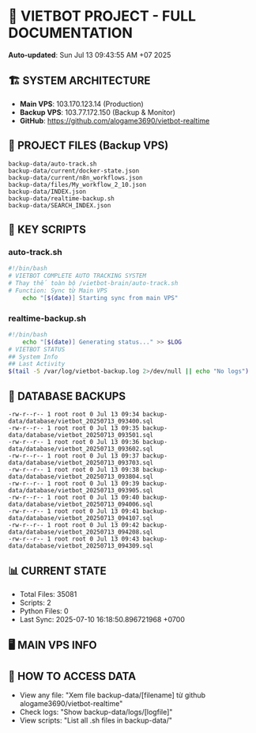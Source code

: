 # 🤖 VIETBOT PROJECT - FULL DOCUMENTATION
**Auto-updated**: Sun Jul 13 09:43:55 AM +07 2025

## 🏗️ SYSTEM ARCHITECTURE
- **Main VPS**: 103.170.123.14 (Production)
- **Backup VPS**: 103.77.172.150 (Backup & Monitor)
- **GitHub**: https://github.com/alogame3690/vietbot-realtime

## 📁 PROJECT FILES (Backup VPS)
```
backup-data/auto-track.sh
backup-data/current/docker-state.json
backup-data/current/n8n_workflows.json
backup-data/files/My_workflow_2_10.json
backup-data/INDEX.json
backup-data/realtime-backup.sh
backup-data/SEARCH_INDEX.json
```

## 🔧 KEY SCRIPTS
### auto-track.sh
```bash
#!/bin/bash
# VIETBOT COMPLETE AUTO TRACKING SYSTEM
# Thay thế toàn bộ /vietbot-brain/auto-track.sh
# Function: Sync từ Main VPS
    echo "[$(date)] Starting sync from main VPS"
```
### realtime-backup.sh
```bash
#!/bin/bash
    echo "[$(date)] Generating status..." >> $LOG
# VIETBOT STATUS
## System Info
## Last Activity
$(tail -5 /var/log/vietbot-backup.log 2>/dev/null || echo "No logs")
```

## 💾 DATABASE BACKUPS
```
-rw-r--r-- 1 root root 0 Jul 13 09:34 backup-data/database/vietbot_20250713_093400.sql
-rw-r--r-- 1 root root 0 Jul 13 09:35 backup-data/database/vietbot_20250713_093501.sql
-rw-r--r-- 1 root root 0 Jul 13 09:36 backup-data/database/vietbot_20250713_093602.sql
-rw-r--r-- 1 root root 0 Jul 13 09:37 backup-data/database/vietbot_20250713_093703.sql
-rw-r--r-- 1 root root 0 Jul 13 09:38 backup-data/database/vietbot_20250713_093804.sql
-rw-r--r-- 1 root root 0 Jul 13 09:39 backup-data/database/vietbot_20250713_093905.sql
-rw-r--r-- 1 root root 0 Jul 13 09:40 backup-data/database/vietbot_20250713_094006.sql
-rw-r--r-- 1 root root 0 Jul 13 09:41 backup-data/database/vietbot_20250713_094107.sql
-rw-r--r-- 1 root root 0 Jul 13 09:42 backup-data/database/vietbot_20250713_094208.sql
-rw-r--r-- 1 root root 0 Jul 13 09:43 backup-data/database/vietbot_20250713_094309.sql
```

## 📊 CURRENT STATE
- Total Files: 35081
- Scripts: 2
- Python Files: 0
- Last Sync: 2025-07-10 16:18:50.896721968 +0700

## 🖥️ MAIN VPS INFO


## 🚨 HOW TO ACCESS DATA
- View any file: "Xem file backup-data/[filename] từ github alogame3690/vietbot-realtime"
- Check logs: "Show backup-data/logs/[logfile]"
- View scripts: "List all .sh files in backup-data/"
